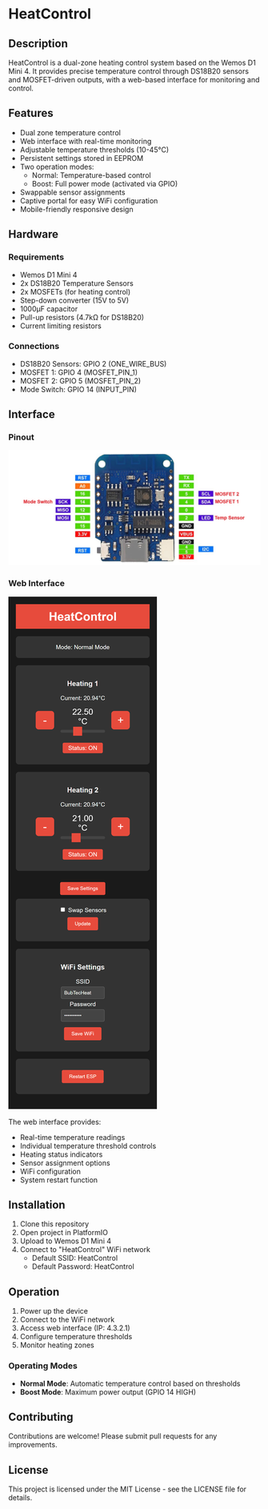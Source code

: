 # HeatControl

## Description
HeatControl is a dual-zone heating control system based on the Wemos D1 Mini 4. It provides precise temperature control through DS18B20 sensors and MOSFET-driven outputs, with a web-based interface for monitoring and control.

## Features
- Dual zone temperature control
- Web interface with real-time monitoring
- Adjustable temperature thresholds (10-45°C)
- Persistent settings stored in EEPROM
- Two operation modes:
  - Normal: Temperature-based control
  - Boost: Full power mode (activated via GPIO)
- Swappable sensor assignments
- Captive portal for easy WiFi configuration
- Mobile-friendly responsive design

## Hardware
### Requirements
- Wemos D1 Mini 4
- 2x DS18B20 Temperature Sensors
- 2x MOSFETs (for heating control)
- Step-down converter (15V to 5V)
- 1000µF capacitor
- Pull-up resistors (4.7kΩ for DS18B20)
- Current limiting resistors

### Connections
- DS18B20 Sensors: GPIO 2 (ONE_WIRE_BUS)
- MOSFET 1: GPIO 4 (MOSFET_PIN_1) 
- MOSFET 2: GPIO 5 (MOSFET_PIN_2)
- Mode Switch: GPIO 14 (INPUT_PIN)

## Interface
### Pinout
![Wemos D1 Mini Pinout](documentation/PinOut.jpg)

### Web Interface
![Web Interface](documentation/GUI.png)

The web interface provides:
- Real-time temperature readings
- Individual temperature threshold controls
- Heating status indicators
- Sensor assignment options
- WiFi configuration
- System restart function

## Installation
1. Clone this repository
2. Open project in PlatformIO
3. Upload to Wemos D1 Mini 4
4. Connect to "HeatControl" WiFi network
   - Default SSID: HeatControl
   - Default Password: HeatControl

## Operation
1. Power up the device
2. Connect to the WiFi network
3. Access web interface (IP: 4.3.2.1)
4. Configure temperature thresholds
5. Monitor heating zones

### Operating Modes
- **Normal Mode**: Automatic temperature control based on thresholds
- **Boost Mode**: Maximum power output (GPIO 14 HIGH)

## Contributing
Contributions are welcome! Please submit pull requests for any improvements.

## License
This project is licensed under the MIT License - see the LICENSE file for details.